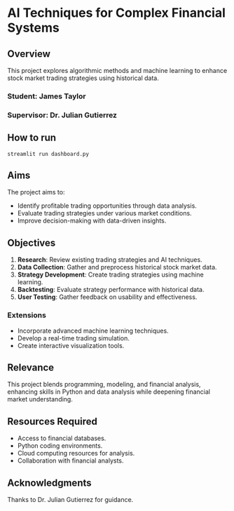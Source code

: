 # AI Techniques for Complex Financial Systems

## Overview

This project explores algorithmic methods and machine learning to enhance stock market trading strategies using historical data.

### Student: James Taylor  
### Supervisor: Dr. Julian Gutierrez  

## How to run

```
streamlit run dashboard.py
```

## Aims

The project aims to:

- Identify profitable trading opportunities through data analysis.
- Evaluate trading strategies under various market conditions.
- Improve decision-making with data-driven insights.

## Objectives

1. **Research**: Review existing trading strategies and AI techniques.
2. **Data Collection**: Gather and preprocess historical stock market data.
3. **Strategy Development**: Create trading strategies using machine learning.
4. **Backtesting**: Evaluate strategy performance with historical data.
5. **User Testing**: Gather feedback on usability and effectiveness.

### Extensions

- Incorporate advanced machine learning techniques.
- Develop a real-time trading simulation.
- Create interactive visualization tools.

## Relevance

This project blends programming, modeling, and financial analysis, enhancing skills in Python and data analysis while deepening financial market understanding.

## Resources Required

- Access to financial databases.
- Python coding environments.
- Cloud computing resources for analysis.
- Collaboration with financial analysts.

## Acknowledgments

Thanks to Dr. Julian Gutierrez for guidance.
